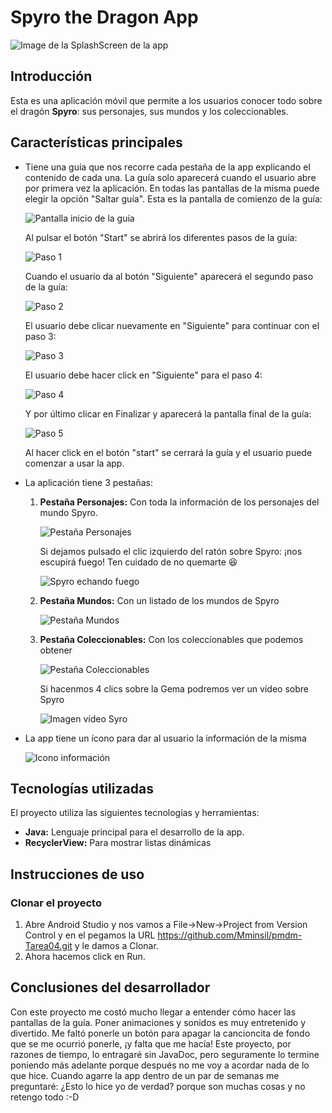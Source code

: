 # Spyro the Dragon App

![Image de la SplashScreen de la app](https://github.com/Mminsil/pmdm-Tarea04/blob/master/Captura%20de%20pantalla%202025-03-03%20231649.png?raw=true)


## Introducción
Esta es una aplicación móvil que permite a los usuarios conocer todo sobre el dragón **Spyro**: sus personajes, sus mundos y los coleccionables.


## Características principales

- Tiene una guía que nos recorre cada pestaña de la app explicando el contenido de cada una. La guía solo aparecerá cuando el usuario abre por primera vez la aplicación. En todas las pantallas de la misma puede elegir la opción "Saltar guía".
  Esta es la pantalla de comienzo de la guía:
  
  ![Pantalla inicio de la guía](https://github.com/Mminsil/pmdm-Tarea04/blob/master/Captura%20de%20pantalla%202025-03-03%20231834.png?raw=true)
  
  Al pulsar el botón "Start" se abrirá los diferentes pasos de la guía:
  
  ![Paso 1](https://github.com/Mminsil/pmdm-Tarea04/blob/master/Captura%20de%20pantalla%202025-03-03%20231844.png?raw=true)
  
  Cuando el usuario da al botón "Siguiente" aparecerá el segundo paso de la guía:
  
   ![Paso 2](https://github.com/Mminsil/pmdm-Tarea04/blob/master/Captura%20de%20pantalla%202025-03-03%20231854.png?raw=true)
  
  El usuario debe clicar nuevamente en "Siguiente" para continuar con el paso 3:
  
  ![Paso 3](https://github.com/Mminsil/pmdm-Tarea04/blob/master/Captura%20de%20pantalla%202025-03-03%20231902.png?raw=true)
  
  El usuario debe hacer click en "Siguiente" para el paso 4:
  
  ![Paso 4](https://github.com/Mminsil/pmdm-Tarea04/blob/master/Captura%20de%20pantalla%202025-03-03%20231910.png?raw=true)
  
  Y por último clicar en Finalizar y aparecerá la pantalla final de la guía:
  
   ![Paso 5](https://github.com/Mminsil/pmdm-Tarea04/blob/master/Captura%20de%20pantalla%202025-03-03%20231921.png?raw=true)
  
  Al hacer click en el botón "start" se cerrará la guía y el usuario puede comenzar a usar la app.
  
- La aplicación tiene 3 pestañas:
  1. **Pestaña Personajes:** Con toda la información de los personajes del mundo Spyro.
   
     ![Pestaña Personajes](https://github.com/Mminsil/pmdm-Tarea04/blob/master/Captura%20de%20pantalla%202025-03-03%20231725.png?raw=true)
     
     Si dejamos pulsado el clic izquierdo del ratón sobre Spyro: ¡nos escupirá fuego! Ten cuidado de no quemarte 😆
     
     ![Spyro echando fuego](https://github.com/Mminsil/pmdm-Tarea04/blob/master/Captura%20de%20pantalla%202025-03-03%20231725.png?raw=true)
     
  2. **Pestaña Mundos:** Con un listado de los mundos de Spyro
     
     ![Pestaña Mundos](https://github.com/Mminsil/pmdm-Tarea04/blob/master/Captura%20de%20pantalla%202025-03-03%20231705.png?raw=true)
     
  3. **Pestaña Coleccionables:** Con los coleccionables que podemos obtener
     
     ![Pestaña Coleccionables](https://github.com/Mminsil/pmdm-Tarea04/blob/master/Captura%20de%20pantalla%202025-03-03%20231712.png?raw=true)
     
     Si hacenmos 4 clics sobre la Gema podremos ver un vídeo sobre Spyro
     
     ![Imagen vídeo Syro](https://github.com/Mminsil/pmdm-Tarea04/blob/master/Captura%20de%20pantalla%202025-03-03%20231939.png?raw=true)
     
- La app tiene un ícono para dar al usuario la información de la misma
  
  ![Icono información](https://github.com/Mminsil/pmdm-Tarea04/blob/master/Captura%20de%20pantalla%202025-03-03%20231734.png?raw=true)
 

## Tecnologías utilizadas
El proyecto utiliza las siguientes tecnologías y herramientas:

- **Java:** Lenguaje principal para el desarrollo de la app.
- **RecyclerView:** Para mostrar listas dinámicas 

## Instrucciones de uso
### Clonar el proyecto
1. Abre Android Studio y nos vamos a File->New->Project from Version Control y en el pegamos la URL https://github.com/Mminsil/pmdm-Tarea04.git y le damos a Clonar.
2. Ahora hacemos click en Run.

## Conclusiones del desarrollador
Con este proyecto me costó mucho llegar a entender cómo hacer las pantallas de la guía. Poner animaciones y sonidos es muy entretenido y divertido. Me faltó ponerle un botón para apagar la cancioncita de fondo que se me ocurrió ponerle, ¡y falta que me hacía! 
Este proyecto, por razones de tiempo, lo entragaré sin JavaDoc, pero seguramente lo termine poniendo más adelante porque después no me voy a acordar nada de lo que hice. Cuando agarre la app dentro de un par de semanas me preguntaré: ¿Esto lo hice yo de verdad? porque son muchas cosas y no retengo todo :-D
